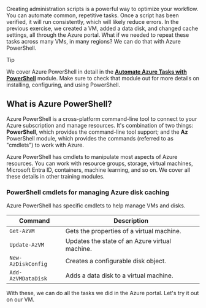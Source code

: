 Creating administration scripts is a powerful way to optimize your workflow. You can automate common, repetitive tasks. Once a script has been verified, it will run consistently, which will likely reduce errors. In the previous exercise, we created a VM, added a data disk, and changed cache settings, all through the Azure portal. What if we needed to repeat these tasks across many VMs, in many regions? We can do that with Azure PowerShell.

> [!TIP]
> We cover Azure PowerShell in detail in the **[Automate Azure Tasks with PowerShell](/training/modules/automate-azure-tasks-with-powershell/)** module. Make sure to check that module out for more details on installing, configuring, and using PowerShell.

## What is Azure PowerShell?

Azure PowerShell is a cross-platform command-line tool to connect to your Azure subscription and manage resources. It's combination of two things: **PowerShell**, which provides the command-line tool support; and the **Az** PowerShell module, which provides the commands (referred to as "cmdlets") to work with Azure.

Azure PowerShell has cmdlets to manipulate most aspects of Azure resources. You can work with resource groups, storage, virtual machines, Microsoft Entra ID, containers, machine learning, and so on. We cover all these details in other training modules.

### PowerShell cmdlets for managing Azure disk caching

Azure PowerShell has specific cmdlets to help manage VMs and disks.

|Command  | Description |
|---------|-------------|
| `Get-AzVM`         | Gets the properties of a virtual machine.       |
| `Update-AzVM`      | Updates the state of an Azure virtual machine.  |
| `New-AzDiskConfig` | Creates a configurable disk object.             |
| `Add-AzVMDataDisk` | Adds a data disk to a virtual machine.          |

With these, we can do all the tasks we did in the Azure portal. Let's try it out on our VM.
